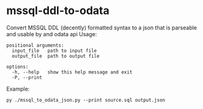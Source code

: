 # mssql-ddl-to-odata
Convert MSSQL DDL (decently) formatted syntax to a json that is parseable and usable by and odata api
Usage:
```
positional arguments:
  input_file   path to input file
  output_file  path to output file

options:
  -h, --help   show this help message and exit
  -P, --print
  ```
Example:
```
py ./mssql_to_odata_json.py --print source.sql output.json
```
